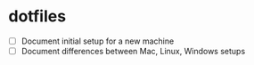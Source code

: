# dotfiles

- [ ] Document initial setup for a new machine
- [ ] Document differences between Mac, Linux, Windows setups
